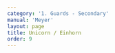```yaml
---
category: '1. Guards - Secondary'
manual: 'Meyer'
layout: page
title: Unicorn / Einhorn
order: 9
---
```


<link rel="import" href="/bower_components/polymer/polymer.html">
<link rel="import" href="shared-styles.html">

<dom-module id="{{ page.url | split:'/' | last | remove: '.html' }}-element">
  <template>
    <style include="shared-styles">
      :host {
        display: block;

        padding: 10px;
      }
    </style>

    <div class="card">

      <h1>{{ page.title }}</h1>
      <p>The Unicorn is on both sides and is similar to the <a href="ochs">Ox</a> except with the point extended and upwards. It is the natural ending position of an <a href="unterhau">Unterhau</a>.</p>

      <img class="card-image" src="/manuals/meyer/images/guards/einhorn-illustration.jpg">

    </div>
  </template>

  <script>
    Polymer({
      is: '{{ page.url | split:'/' | last | remove: '.html' }}-element',
    });
  </script>
</dom-module>